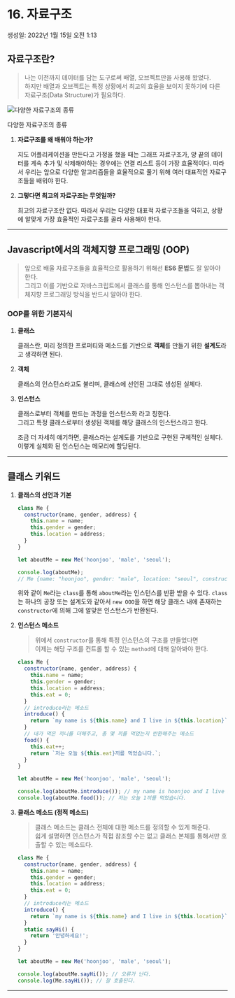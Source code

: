 # 16. 자료구조

생성일: 2022년 1월 15일 오전 1:13

## 자료구조란?

> 나는 이전까지 데이터를 담는 도구로써 배열, 오브젝트만을 사용해 왔었다.  
> 하지만 배열과 오브젝트는 특정 상황에서 최고의 효율을 보이지 못하기에 다른 자료구조(Data Structure)가 필요하다.

![다양한 자료구조의 종류](https://user-images.githubusercontent.com/67448481/149569373-3d25484b-4e9f-462a-89df-c0d53a593f56.png)

다양한 자료구조의 종류

1. **자료구조를 왜 배워야 하는가?**

   지도 어플리케이션을 만든다고 가정을 했을 때는 그래프 자료구조가, 양 끝의 데이터를 계속 추가 및 삭제해야하는 경우에는 연결 리스트 등이 가장 효율적이다. 따라서 우리는 앞으로 다양한 알고리즘들을 효율적으로 풀기 위해 여러 대표적인 자료구조들을 배워야 한다.

2. **그렇다면 최고의 자료구조는 무엇일까?**

   최고의 자료구조란 없다. 따라서 우리는 다양한 대표적 자료구조들을 익히고, 상황에 알맞게 가장 효율적인 자료구조를 골라 사용해야 한다.

---

## Javascript에서의 객체지향 프로그래밍 (OOP)

> 앞으로 배울 자료구조들을 효율적으로 활용하기 위해선 **ES6 문법**도 잘 알아야 한다.  
> 그리고 이를 기반으로 자바스크립트에서 클래스를 통해 인스턴스를 뽑아내는 객체지향 프로그래밍 방식을 반드시 알아야 한다.

### OOP를 위한 기본지식

1. **클래스**

   클래스란, 미리 정의한 프로퍼티와 메소드를 기반으로 **객체**를 만들기 위한 **설계도**라고 생각하면 된다.

2. **객체**

   클래스의 인스턴스라고도 불리며, 클래스에 선언된 그대로 생성된 실체다.

3. **인스턴스**

   클래스로부터 객체를 만드는 과정을 인스턴스화 라고 칭한다.  
   그리고 특정 클래스로부터 생성된 객체를 해당 클래스의 인스턴스라고 한다.

   조금 더 자세히 얘기하면, 클래스라는 설계도를 기반으로 구현된 구체적인 실체다. 이렇게 실체화 된 인스턴스는 메모리에 할당된다.

---

## 클래스 키워드

1. **클래스의 선언과 기본**

   ```jsx
   class Me {
     constructor(name, gender, address) {
       this.name = name;
       this.gender = gender;
       this.location = address;
     }
   }

   let aboutMe = new Me('hoonjoo', 'male', 'seoul');

   console.log(aboutMe);
   // Me {name: "hoonjoo", gender: "male", location: "seoul", constructor: Object}
   ```

   위와 같이 `Me`라는 `class`를 통해 `aboutMe`라는 인스턴스를 반환 받을 수 있다. `class`는 하나의 공장 또는 설계도와 같아서 `new OOO`을 하면 해당 클래스 내에 존재하는 `constructor`에 의해 그에 알맞은 인스턴스가 반환된다.

2. **인스턴스 메소드**

   > 위에서 `constructor`를 통해 특정 인스턴스의 구조를 만들었다면  
   > 이제는 해당 구조를 컨트롤 할 수 있는 `method`에 대해 알아봐야 한다.

   ```jsx
   class Me {
     constructor(name, gender, address) {
       this.name = name;
       this.gender = gender;
       this.location = address;
       this.eat = 0;
     }
     // introduce라는 메소드
     introduce() {
       return `my name is ${this.name} and I live in ${this.location}`;
     }
     // 내가 먹은 끼니를 더해주고, 총 몇 끼를 먹었는지 반환해주는 메소드
     food() {
       this.eat++;
       return `저는 오늘 ${this.eat}끼를 먹었습니다.`;
     }
   }

   let aboutMe = new Me('hoonjoo', 'male', 'seoul');

   console.log(aboutMe.introduce()); // my name is hoonjoo and I live in seoul
   console.log(aboutMe.food()); // 저는 오늘 1끼를 먹었습니다.
   ```

3. **클래스 메소드 (정적 메소드)**

   > 클래스 메소드는 클래스 전체에 대한 메소드를 정의할 수 있게 해준다.  
   > 쉽게 설명하면 인스턴스가 직접 참조할 수는 없고 클래스 본체를 통해서만 호출할 수 있는 메소드다.

   ```jsx
   class Me {
     constructor(name, gender, address) {
       this.name = name;
       this.gender = gender;
       this.location = address;
       this.eat = 0;
     }
     // introduce라는 메소드
     introduce() {
       return `my name is ${this.name} and I live in ${this.location}`;
     }
     static sayHi() {
       return '안녕하세요!';
     }
   }

   let aboutMe = new Me('hoonjoo', 'male', 'seoul');

   console.log(aboutMe.sayHi()); // 오류가 난다.
   console.log(Me.sayHi()); // 잘 호출된다.
   ```

---
